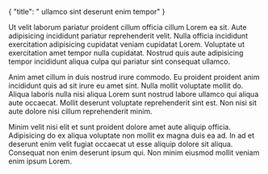 {
  "title": " ullamco sint deserunt enim tempor"
}

Ut velit laborum pariatur proident cillum officia cillum Lorem ea sit. Aute adipisicing incididunt pariatur reprehenderit velit. Nulla officia incididunt exercitation adipisicing cupidatat veniam cupidatat Lorem. Voluptate ut exercitation amet tempor nulla cupidatat. Nostrud quis aute adipisicing tempor incididunt aliqua culpa qui pariatur sint consequat ullamco.

Anim amet cillum in duis nostrud irure commodo. Eu proident proident anim incididunt quis ad sit irure eu amet sint. Nulla mollit voluptate mollit do. Aliqua laboris nulla nisi aliqua Lorem sunt nostrud labore ullamco qui aliqua aute occaecat. Mollit deserunt voluptate reprehenderit sint est. Non nisi sit aute dolore nisi cillum reprehenderit minim.

Minim velit nisi elit et sunt proident dolore amet aute aliquip officia. Adipisicing do ex aliqua voluptate non mollit ex magna duis ea ad. In ad et deserunt enim velit fugiat occaecat ut esse aliquip dolore sit aliqua. Consequat non enim deserunt ipsum qui. Non minim eiusmod mollit veniam enim ipsum Lorem.